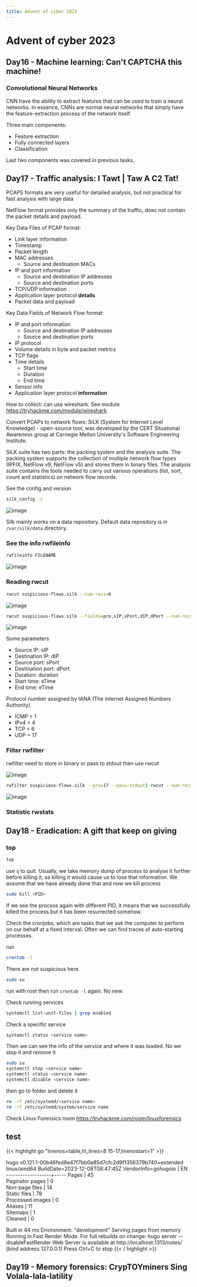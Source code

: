 ```yaml
---
title: Advent of cyber 2023
---
```


# Advent of cyber 2023

## Day16 - Machine learning: Can't CAPTCHA this machine!

### Convolutional Neural Networks

CNN have the ability to extract features that can be used to train a neural networks. In essence, CNNs are normal neural networks that simply have the feature-extraction process of the network itself.

Three main components:
- Feature extraction
- Fully connected layers
- Classification

Last two components was covered in previous tasks.

## Day17 - Traffic analysis: I Tawt | Taw A C2 Tat!

PCAPS formats are very useful for detailed analysis, but not practical for fast analysis with large data

NetFlow format provides only the summary of the traffic, does not contain the packet details and payload.

Key Data Files of PCAP format:
- Link layer information
- Timestamp
- Packet length
- MAC addresses
  - Source and destination MACs
- IP and port information
  - Source and destination IP addresses
  - Source and destination ports
- TCP/UDP information
- Application layer protocol **details**
- Packet data and payload

Key Data Fields of Network Flow format:

- IP and port information
  - Source and destination IP addresses
  - Source and destination ports
- IP protocol
- Volume details in byte and packet metrics
- TCP flags
- Time details
  - Start time
  - Duration
  - End time
- Sensor info
- Application layer protocol **information**

How to collect: can use wireshark. See module
<https://tryhackme.com/module/wireshark>


Convert PCAPs to network flows: SiLK (System for Internet Level Knowledge) - open-source tool, was developed by the CERT Situational Awareness group at Carnegie Mellon University's Software Engineering Institute.

SiLK suite has two parts: the packing system and the analysis suite. The packing system supports the collection of multiple network flow types (IPFIX, NetFlow v9, NetFlow v5) and stores them in binary files. The analysis suite contains the tools needed to carry out various operations (list, sort, count and statistics) on network flow records.


See the config and version
```bash
silk_config -v
```

![image](images/_index/screenshot_18-12-2023_00h15m31.png)

Silk mainly works on a data repository. Default data repository is in `/var/silk/data` directory.


### See the info rwfileinfo
```bash
rwfileinfo FILENAME
```

![image](images/_index/screenshot_18-12-2023_00h17m51.png)

### Reading rwcut
```bash
rwcut suspicious-flows.silk --num-recs=6
```

![image](images/index/screenshot_18-12-2023_00h23m44.png)

```bash
rwcut suspicious-flows.silk --fields=pro,sIP,sPort,dIP,dPort --num-recs=6
```

![image](images/index/screenshot_18-12-2023_00h24m47.png)


Some parameters
- Source IP: sIP
- Destination IP: dIP
- Source port: sPort
- Destination port: dPort
- Duration: duration
- Start time: sTime
- End time: eTime

Protocol number assigned by IANA (The internet Assigned Numbers Authority)
- ICMP = 1
- IPv4 = 4
- TCP = 6
- UDP = 17


### Filter rwfilter

rwfilter need to store in binary or pass to stdout then use rwcut

![image](images/index/screenshot_18-12-2023_00h33m11.png)

```bash
rwfilter suspicious-flows.silk --pro=17 --pass-stdout| rwcut --num-recs=6
```
![image](images/index/screenshot_18-12-2023_00h32m18.png)


### Statistic rwstats



## Day18 - Eradication: A gift that keep on giving

### top
```bash
top
```

use `q` to quit. Usually, we take memory dump of process to analyse it further before killing it, as killing it would cause us to lose that information. We assume that we have already done that and now we kill process

```bash
sudo kill <PID>
```

If we see the process again with different PID, it means that we successfully killed the process but it has been resurrected somehow.

Check the cronjobs, which are tasks that we ask the computer to perform on our behalf at a fixed interval. Often we can find traces of auto-starting processes.

run
```bash
crontab -l
```
There are not suspicious here.

```bash
sudo su
```
run with root then run `crontab -l` again. No new.

Check running services
```bash
systemctl list-unit-files | grep enabled
```

Check a specific service
```bash
systemctl status <service name>
```

Then we can see the info of the service and where it was loaded. No we stop it and remove it

```bash
sudo su
systemctl stop <service name>
systemctl status <service name>
systemctl disable <service name>
```
then go to folder and delete it
```bash
rm -rf /etc/systemd/<service name>
rm -rf /etc/systemd/system/service name
```

Check Linux Forensics room
<https://tryhackme.com/room/linuxforensics>


## test
{{< highlight go "linenos=table,hl_lines=8 15-17,linenostart=1" >}}

hugo v0.121.1-00b46fed8e47f7bb0a85d7cfc2d9f1356379b740+extended linux/amd64 BuildDate=2023-12-08T08:47:45Z VendorInfo=gohugoio
                   | EN  
-------------------+-----
  Pages            | 45  
  Paginator pages  |  0  
  Non-page files   | 14  
  Static files     | 78  
  Processed images |  0  
  Aliases          | 11  
  Sitemaps         |  1  
  Cleaned          |  0  

Built in 44 ms
Environment: "development"
Serving pages from memory
Running in Fast Render Mode. For full rebuilds on change: hugo server --disableFastRender
Web Server is available at http://localhost:1313/notes/ (bind address 127.0.0.1) 
Press Ctrl+C to stop
{{< / highlight >}}


## Day19 - Memory forensics: CrypTOYminers Sing Volala-lala-latility